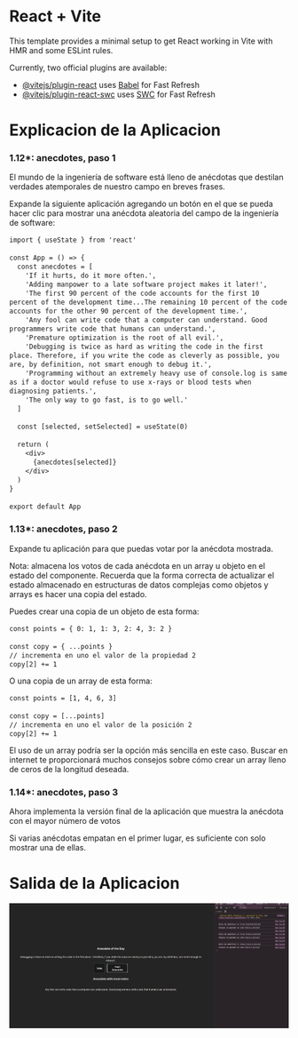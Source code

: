 # React + Vite

This template provides a minimal setup to get React working in Vite with HMR and some ESLint rules.

Currently, two official plugins are available:

- [@vitejs/plugin-react](https://github.com/vitejs/vite-plugin-react/blob/main/packages/plugin-react/README.md) uses [Babel](https://babeljs.io/) for Fast Refresh
- [@vitejs/plugin-react-swc](https://github.com/vitejs/vite-plugin-react-swc) uses [SWC](https://swc.rs/) for Fast Refresh

# Explicacion de la Aplicacion

### 1.12\*: anecdotes, paso 1

El mundo de la ingeniería de software está lleno de anécdotas que destilan verdades atemporales de nuestro campo en breves frases.

Expande la siguiente aplicación agregando un botón en el que se pueda hacer clic para mostrar una anécdota aleatoria del campo de la ingeniería de software:

```react
import { useState } from 'react'

const App = () => {
  const anecdotes = [
    'If it hurts, do it more often.',
    'Adding manpower to a late software project makes it later!',
    'The first 90 percent of the code accounts for the first 10 percent of the development time...The remaining 10 percent of the code accounts for the other 90 percent of the development time.',
    'Any fool can write code that a computer can understand. Good programmers write code that humans can understand.',
    'Premature optimization is the root of all evil.',
    'Debugging is twice as hard as writing the code in the first place. Therefore, if you write the code as cleverly as possible, you are, by definition, not smart enough to debug it.',
    'Programming without an extremely heavy use of console.log is same as if a doctor would refuse to use x-rays or blood tests when diagnosing patients.',
    'The only way to go fast, is to go well.'
  ]

  const [selected, setSelected] = useState(0)

  return (
    <div>
      {anecdotes[selected]}
    </div>
  )
}

export default App
```

### 1.13*: anecdotes, paso 2

Expande tu aplicación para que puedas votar por la anécdota mostrada.

Nota: almacena los votos de cada anécdota en un array u objeto en el estado del componente. Recuerda que la forma correcta de actualizar el estado almacenado en estructuras de datos complejas como objetos y arrays es hacer una copia del estado.

Puedes crear una copia de un objeto de esta forma:

```react
const points = { 0: 1, 1: 3, 2: 4, 3: 2 }

const copy = { ...points }
// incrementa en uno el valor de la propiedad 2
copy[2] += 1
```

O una copia de un array de esta forma:

```react
const points = [1, 4, 6, 3]

const copy = [...points]
// incrementa en uno el valor de la posición 2
copy[2] += 1
```

El uso de un array podría ser la opción más sencilla en este caso. Buscar en internet te proporcionará muchos consejos sobre cómo crear un array lleno de ceros de la longitud deseada.

### 1.14*: anecdotes, paso 3
Ahora implementa la versión final de la aplicación que muestra la anécdota con el mayor número de votos

Si varias anécdotas empatan en el primer lugar, es suficiente con solo mostrar una de ellas.

# Salida de la Aplicacion

<img src="./public/salida.png" alt="with stadistics" width="900"/>